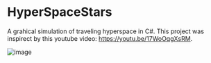 # HyperSpaceStars
A grahical simulation of traveling hyperspace in C#. This project was inspirect by this youtube video: https://youtu.be/17WoOqgXsRM.

![image](https://github.com/user-attachments/assets/5415b24f-de95-4e56-b5c2-290a4104e7f5)
